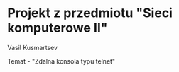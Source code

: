 # Projekt z przedmiotu "Sieci komputerowe II"

Vasil Kusmartsev

Temat -  "Zdalna konsola typu telnet"

